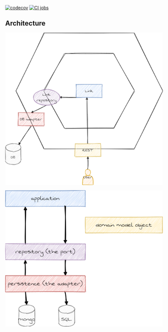 [![codecov](https://codecov.io/gh/AndreiBarbuOz/lnkshrtn/branch/main/graph/badge.svg?token=HHBH38PTBH)](https://codecov.io/gh/AndreiBarbuOz/lnkshrtn)
[![CI jobs](https://github.com/AndreiBarbuOz/lnkshrtn/actions/workflows/ci-jobs.yml/badge.svg)](https://github.com/AndreiBarbuOz/lnkshrtn/actions/workflows/ci-jobs.yml)

## Architecture

![architecture](docs/lnkshrtn-hexagon.png)

![repository](docs/lnkshrtn-repository.png)
